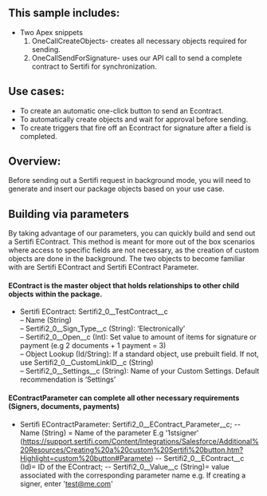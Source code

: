 ## This sample includes:

* Two Apex snippets
    1. OneCallCreateObjects- creates all necessary objects required for sending.
    2. OneCallSendForSignature- uses our API call to send a complete contract to Sertifi for synchronization.

## Use cases:

* To create an automatic one-click button to send an Econtract.
* To automatically create objects and wait for approval before sending.
* To create triggers that fire off an Econtract for signature after a field is completed.

## Overview:
Before sending out a Sertifi request in background mode, you will need to generate and insert our package objects based on your use case.

## Building via parameters
By taking advantage of our parameters, you can quickly build and send out a Sertifi EContract. This method is meant for more out of the box scenarios where access to specific fields are not necessary, as the creation of custom objects are done in the background. The two objects to become familiar with are Sertifi EContract and Sertifi EContract Parameter.

#### EContract is the master object that holds relationships to other child objects within the package.

-   Sertifi EContract: Sertifi2_0__TestContract__c  
    – Name (String)  
    – Sertifi2_0__Sign_Type__c (String): ‘Electronically’  
    – Sertifi2_0__Open__c (Int): Set value to amount of items for signature or payment (e.g 2 documents + 1 payment = 3)  
    – Object Lookup (Id/String): If a standard object, use prebuilt field. If not, use Sertifi2_0__CustomLinkID__c (String)  
    – Sertifi2_0__Settings__c (String): Name of your Custom Settings. Default recommendation is ‘Settings’
#### EContractParameter can complete all other necessary requirements (Signers, documents, payments)
- Sertifi EContractParameter: Sertifi2_0__EContract_Parameter__c;
-- Name (String) = Name of the parameter E.g '1stsigner' (https://support.sertifi.com/Content/Integrations/Salesforce/Additional%20Resources/Creating%20a%20custom%20Sertifi%20button.htm?Highlight=custom%20button#Paramete)
-- Sertifi2_0__EContract__c (Id)= ID of the EContract;
-- Sertifi2_0__Value__c (String)= value associated with the corresponding parameter name e.g. If creating a signer, enter 'test@me.com'